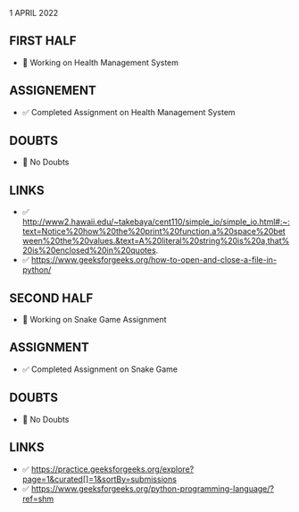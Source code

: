 1 APRIL 2022

## FIRST HALF

- 🚧 Working on Health Management System

## ASSIGNEMENT

- ✅ Completed Assignment on Health Management System

## DOUBTS

- 🚫 No Doubts

## LINKS

- ✅ http://www2.hawaii.edu/~takebaya/cent110/simple_io/simple_io.html#:~:text=Notice%20how%20the%20print%20function,a%20space%20between%20the%20values.&text=A%20literal%20string%20is%20a,that%20is%20enclosed%20in%20quotes.
- ✅ https://www.geeksforgeeks.org/how-to-open-and-close-a-file-in-python/

## SECOND HALF

- 🚧 Working on Snake Game Assignment

## ASSIGNMENT 

- ✅ Completed Assignment on Snake Game 

## DOUBTS

- 🚫 No Doubts

## LINKS

- ✅ https://practice.geeksforgeeks.org/explore?page=1&curated[]=1&sortBy=submissions
- ✅ https://www.geeksforgeeks.org/python-programming-language/?ref=shm

